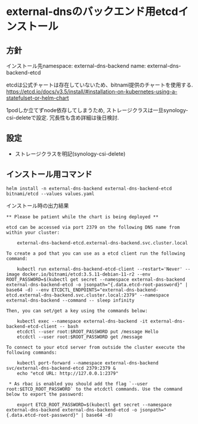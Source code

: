 # external-dnsのバックエンド用etcdインストール

## 方針
インストール先namespace: external-dns-backend
name: external-dns-backend-etcd

etcdは公式チャートは存在していないため、bitnami提供のチャートを使用する.
https://etcd.io/docs/v3.5/install/#installation-on-kubernetes-using-a-statefulset-or-helm-chart

1podしか立てずnode依存してしまうため, ストレージクラスは一旦synology-csi-deleteで設定. 
冗長性も含め詳細は後日検討.

## 設定
- ストレージクラスを明記(synology-csi-delete)

## インストール用コマンド
```
helm install -n external-dns-backend external-dns-backend-etcd bitnami/etcd --values values.yaml
```

インストール時の出力結果
```
** Please be patient while the chart is being deployed **

etcd can be accessed via port 2379 on the following DNS name from within your cluster:

    external-dns-backend-etcd.external-dns-backend.svc.cluster.local

To create a pod that you can use as a etcd client run the following command:

    kubectl run external-dns-backend-etcd-client --restart='Never' --image docker.io/bitnami/etcd:3.5.11-debian-11-r2 --env ROOT_PASSWORD=$(kubectl get secret --namespace external-dns-backend external-dns-backend-etcd -o jsonpath="{.data.etcd-root-password}" | base64 -d) --env ETCDCTL_ENDPOINTS="external-dns-backend-etcd.external-dns-backend.svc.cluster.local:2379" --namespace external-dns-backend --command -- sleep infinity

Then, you can set/get a key using the commands below:

    kubectl exec --namespace external-dns-backend -it external-dns-backend-etcd-client -- bash
    etcdctl --user root:$ROOT_PASSWORD put /message Hello
    etcdctl --user root:$ROOT_PASSWORD get /message

To connect to your etcd server from outside the cluster execute the following commands:

    kubectl port-forward --namespace external-dns-backend svc/external-dns-backend-etcd 2379:2379 &
    echo "etcd URL: http://127.0.0.1:2379"

 * As rbac is enabled you should add the flag `--user root:$ETCD_ROOT_PASSWORD` to the etcdctl commands. Use the command below to export the password:

    export ETCD_ROOT_PASSWORD=$(kubectl get secret --namespace external-dns-backend external-dns-backend-etcd -o jsonpath="{.data.etcd-root-password}" | base64 -d)
```
